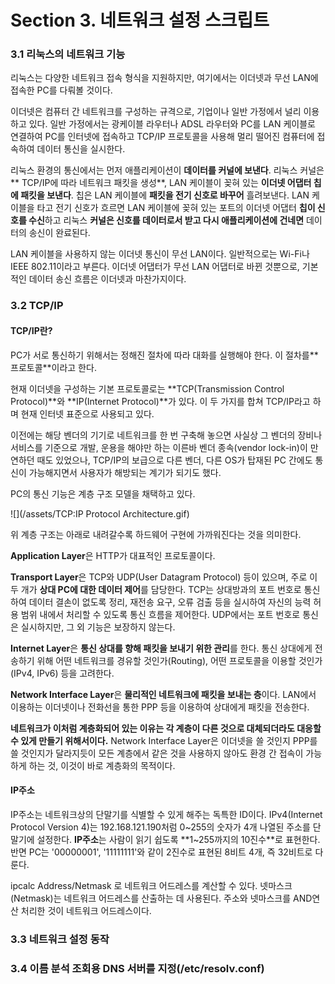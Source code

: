 # Section 3. 네트워크 설정 스크립트

### 3.1 리눅스의 네트워크 기능

리눅스는 다양한 네트워크 접속 형식을 지원하지만, 여기에서는 이더넷과 무선 LAN에 접속한 PC를 다뤄볼 것이다.

이더넷은 컴퓨터 간 네트워크를 구성하는 규격으로, 기업이나 일반 가정에서 널리 이용하고 있다. 일반 가정에서는 광케이블 라우터나 ADSL 라우터와 PC를 LAN 케이블로 연결하여 PC를 인터넷에 접속하고 TCP/IP 프로토콜을 사용해 멀리 떨어진 컴퓨터에 접속하여 데이터 통신을 실시한다.

리눅스 환경의 통신에서는 먼저 애플리케이션이 **데이터를 커널에 보낸다**. 리눅스 커널은** TCP/IP에 따라 네트워크 패킷을 생성**, LAN 케이블이 꽂혀 있는 **이더넷 어댑터 칩에 패킷을 보낸다**. 칩은 LAN 케이블에 **패킷을 전기 신호로 바꾸어** 흘려보낸다. LAN 케이블을 타고 전기 신호가 흐르면 LAN 케이블에 꽂혀 있는 포트의 이더넷 어댑터 **칩이 신호를 수신**하고 리눅스 **커널은 신호를 데이터로서 받고 다시 애플리케이션에 건네면** 데이터의 송신이 완료된다.

LAN 케이블을 사용하지 않는 이더넷 통신이 무선 LAN이다. 일반적으로는 Wi-Fi나 IEEE 802.11이라고 부른다. 이더넷 어댑터가 무선 LAN 어댑터로 바뀐 것뿐으로, 기본적인 데이터 송신 흐름은 이더넷과 마찬가지이다.

### 3.2 TCP/IP

#### TCP/IP란?

PC가 서로 통신하기 위해서는 정해진 절차에 따라 대화를 실행해야 한다. 이 절차를** 프로토콜**이라고 한다.

현재 이더넷을 구성하는 기본 프로토콜로는 **TCP\(Transmission Control Protocol\)**와 **IP\(Internet Protocol\)**가 있다. 이 두 가지를 합쳐 TCP/IP라고 하며 현재 인터넷 표준으로 사용되고 있다.

이전에는 해당 벤더의 기기로 네트워크를 한 번 구축해 놓으면 사실상 그 벤더의 장비나 서비스를 기준으로 개발, 운용을 해야만 하는 이른바 벤더 종속\(vendor lock-in\)이 만연하던 때도 있었으나, TCP/IP의 보급으로 다른 벤더, 다른 OS가 탑재된 PC 간에도 통신이 가능해지면서 사용자가 해방되는 계기가 되기도 했다.

PC의 통신 기능은 계층 구조 모델을 채택하고 있다.

![](/assets/TCP:IP Protocol Architecture.gif)

위 계층 구조는 아래로 내려갈수록 하드웨어 구현에 가까워진다는 것을 의미한다.

**Application Layer**은 HTTP가 대표적인 프로토콜이다.

**Transport Layer**은 TCP와 UDP\(User Datagram Protocol\) 등이 있으며, 주로 이 두 개가 **상대 PC에 대한 데이터 제어**를 담당한다. TCP는 상대방과의 포트 번호로 통신하여 데이터 결손이 없도록 정리, 재전송 요구, 오류 검출 등을 실시하여 자신의 능력 허용 범위 내에서 처리할 수 있도록 통신 흐름을 제어한다.  UDP에서는 포트 번호로 통신은 실시하지만, 그 외 기능은 보장하지 않는다.

**Internet Layer**은 **통신 상대를 향해 패킷을 보내기 위한 관리**를 한다. 통신 상대에게 전송하기 위해 어떤 네트워크를 경유할 것인가\(Routing\), 어떤 프로토콜을 이용할 것인가\(IPv4, IPv6\) 등을 고려한다.

**Network Interface Layer**은 **물리적인 네트워크에 패킷을 보내는 층**이다. LAN에서 이용하는 이더넷이나 전화선을 통한 PPP 등을 이용하여 상대에게 패킷을 전송한다.

**네트워크가 이처럼 계층화되어 있는 이유는 각 계층이 다른 것으로 대체되더라도 대응할 수 있게 만들기 위해서이다.** Network Interface Layer은 이더넷을 쓸 것인지 PPP를 쓸 것인지가 달라지듯이 모든 계층에서 같은 것을 사용하지 않아도 환경 간 접속이 가능하게 하는 것, 이것이 바로 계층화의 목적이다.

#### IP주소

IP주소는 네트워크상의 단말기를 식별할 수 있게 해주는 독특한 ID이다. IPv4\(Internet Protocol Version 4\)는 192.168.121.190처럼 0~255의 숫자가 4개 나열된 주소를 단말기에 설정한다. **IP주소**는 사람이 읽기 쉽도록 **1~255까지의 10진수**로 표현한다. 반면 PC는 '00000001', '11111111'와 같이 2진수로 표현된 8비트 4개, 즉 32비트로 다룬다.

ipcalc Address/Netmask 로 네트워크 어드레스를 계산할 수 있다. 넷마스크\(Netmask\)는 네트워크 어드레스를 산출하는 데 사용된다. 주소와 넷마스크를 AND연산 처리한 것이 네트워크 어드레스이다.

### 3.3 네트워크 설정 동작

### 3.4 이름 분석 조회용 DNS 서버를 지정\(/etc/resolv.conf\)



